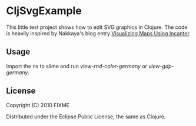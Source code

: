 # CljSvgExample

This little test project shows how to edit SVG graphics in
Clojure. The code is heavily inspired by Nakkaya's blog entry
[Visualizing Maps Using
Incanter](http://nakkaya.com/2010/03/09/visualizing-maps-using-incanter/).


## Usage

Import the ns to slime and run *view-rnd-color-germany* or *view-gdp-germany*.

## License

Copyright (C) 2010 FIXME

Distributed under the Eclipse Public License, the same as Clojure.
